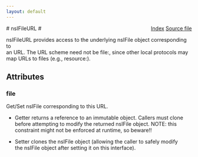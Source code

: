 ```yaml
---
layout: default
---
```

<div class='links' style='float:right'><a href="../index.html">Index</a>
<a href="http://dxr.mozilla.org/mozilla-central/source/netwerk/base/public/nsIFileURL.idl">Source file</a>
</div>
# nsIFileURL #
  
nsIFileURL provides access to the underlying nsIFile object corresponding to  
an URL.  The URL scheme need not be file:, since other local protocols may  
map URLs to files (e.g., resource:).  
  

## Attributes ##

### file ###
  
Get/Set nsIFile corresponding to this URL.  
  
 - Getter returns a reference to an immutable object.  Callers must clone  
   before attempting to modify the returned nsIFile object.  NOTE: this  
   constraint might not be enforced at runtime, so beware!!  
  
 - Setter clones the nsIFile object (allowing the caller to safely modify  
   the nsIFile object after setting it on this interface).  
  
